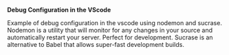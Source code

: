 **Debug Configuration in the VScode**

Example of debug configuration in the vscode using nodemon and sucrase.
Nodemon is a utility that will monitor for any changes in your source and automatically restart your server. Perfect for development.
Sucrase is an alternative to Babel that allows super-fast development builds. 
